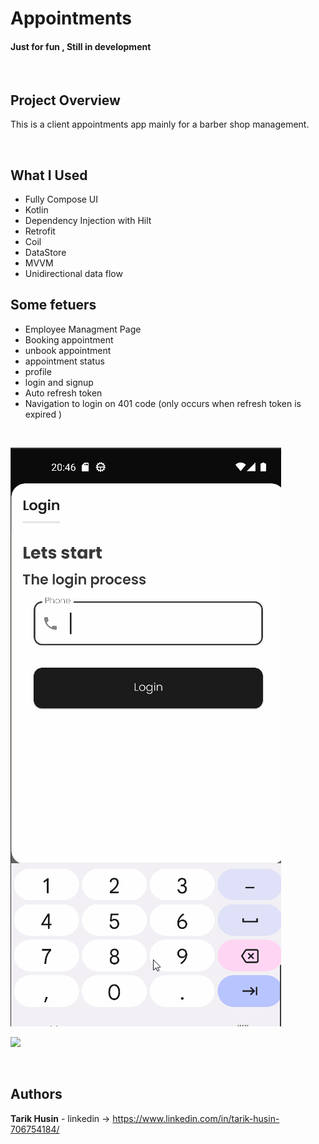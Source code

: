 

# Appointments

#### Just for fun , Still in development

</br>

## Project Overview

This is a client appointments app mainly for a barber shop management.

</br>

## What I Used

- Fully Compose UI
- Kotlin
- Dependency Injection with Hilt
- Retrofit
- Coil
- DataStore
- MVVM
- Unidirectional data flow

## Some fetuers

- Employee Managment Page
- Booking appointment
- unbook appointment
- appointment status
- profile
- login and signup
- Auto refresh token
- Navigation to login on 401 code (only occurs when refresh token is expired )


</br>


![](imgs/booking_system2.gif)


![](https://drive.google.com/file/d/12nh7Vls2zsgXyXLN5HFMdYjdT1bq0pi4/view?usp=sharing)

</br>

## Authors

**Tarik Husin**  - linkedin -> https://www.linkedin.com/in/tarik-husin-706754184/

